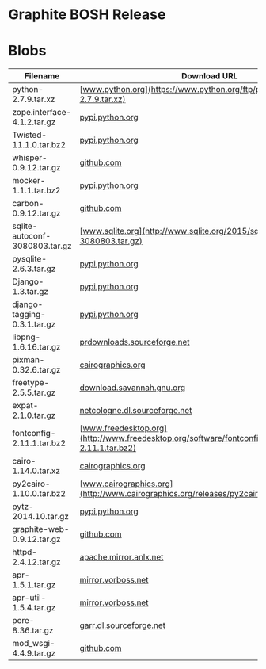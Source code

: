 # Graphite BOSH Release

# Blobs

| Filename | Download URL | MD5 |
| -------- | ------------ | --- |
| python-2.7.9.tar.xz | [www.python.org](https://www.python.org/ftp/python/2.7.9/Python-2.7.9.tar.xz) | 38d530f7efc373d64a8fb1637e3baaa7 |
| zope.interface-4.1.2.tar.gz | [pypi.python.org](https://pypi.python.org/packages/source/z/zope.interface/zope.interface-4.1.2.tar.gz) | 04298faeaa70b4f3b23fa2ae8987262c |
| Twisted-11.1.0.tar.bz2 | [pypi.python.org](https://pypi.python.org/packages/source/T/Twisted/Twisted-11.1.0.tar.bz2) | 972f3497e6e19318c741bf2900ffe31c |
| whisper-0.9.12.tar.gz | [github.com](https://github.com/graphite-project/whisper/archive/0.9.12.tar.gz) | fcaa34d128d13278ba1b8e23443e0871 |
| mocker-1.1.1.tar.bz2 | [pypi.python.org](https://pypi.python.org/packages/source/m/mocker/mocker-1.1.1.tar.bz2) | 0bd9f83268e16aef2130fa89e2a4839f |
| carbon-0.9.12.tar.gz | [github.com](https://github.com/graphite-project/carbon/archive/0.9.12.tar.gz) | 674c7376be70b07a90eecf013dad6600 |
| sqlite-autoconf-3080803.tar.gz | [www.sqlite.org](http://www.sqlite.org/2015/sqlite-autoconf-3080803.tar.gz) | 51272e875879ee893e51070b07c33888 |
| pysqlite-2.6.3.tar.gz | [pypi.python.org](https://pypi.python.org/packages/source/p/pysqlite/pysqlite-2.6.3.tar.gz) | 7ff1cedee74646b50117acff87aa1cfa |
| Django-1.3.tar.gz | [pypi.python.org](https://pypi.python.org/packages/source/D/Django/Django-1.3.tar.gz) | 1b8f76e91c27564708649671f329551f |
| django-tagging-0.3.1.tar.gz | [pypi.python.org](https://pypi.python.org/packages/source/d/django-tagging/django-tagging-0.3.1.tar.gz) | a0855f2b044db15f3f8a025fa1016ddf |
| libpng-1.6.16.tar.gz | [prdownloads.sourceforge.net](http://prdownloads.sourceforge.net/libpng/libpng-1.6.16.tar.gz?download) | 1a4ad377919ab15b54f6cb6a3ae2622d |
| pixman-0.32.6.tar.gz | [cairographics.org](http://cairographics.org/releases/pixman-0.32.6.tar.gz) | 3a30859719a41bd0f5cccffbfefdd4c2 |
| freetype-2.5.5.tar.gz | [download.savannah.gnu.org](http://download.savannah.gnu.org/releases/freetype/freetype-2.5.5.tar.gz) | 7448edfbd40c7aa5088684b0a3edb2b8 |
| expat-2.1.0.tar.gz | [netcologne.dl.sourceforge.net](http://netcologne.dl.sourceforge.net/project/expat/expat/2.1.0/expat-2.1.0.tar.gz) | dd7dab7a5fea97d2a6a43f511449b7cd |
| fontconfig-2.11.1.tar.bz2 | [www.freedesktop.org](http://www.freedesktop.org/software/fontconfig/release/fontconfig-2.11.1.tar.bz2) | 824d000eb737af6e16c826dd3b2d6c90 |
| cairo-1.14.0.tar.xz | [cairographics.org](http://cairographics.org/releases/cairo-1.14.0.tar.xz) | fc3a5edeba703f906f2241b394f0cced |
| py2cairo-1.10.0.tar.bz2 | [www.cairographics.org](http://www.cairographics.org/releases/py2cairo-1.10.0.tar.bz2) | 20337132c4ab06c1146ad384d55372c5 |
| pytz-2014.10.tar.gz | [pypi.python.org](https://pypi.python.org/packages/source/p/pytz/pytz-2014.10.tar.gz) | eb1cb941a20c5b751352c52486aa1dd7 |
| graphite-web-0.9.12.tar.gz | [github.com](https://github.com/graphite-project/graphite-web/archive/0.9.12.tar.gz) | c09f19fc0076cbadec64039f161bafc0 |
| httpd-2.4.12.tar.gz | [apache.mirror.anlx.net](http://apache.mirror.anlx.net//httpd/httpd-2.4.12.tar.gz) | ec8676a7fe62433883868b8341da6734 |
| apr-1.5.1.tar.gz | [mirror.vorboss.net](http://mirror.vorboss.net/apache//apr/apr-1.5.1.tar.gz) | d3538d67e6455f48cc935d8f0a50a1c3 |
| apr-util-1.5.4.tar.gz | [mirror.vorboss.net](http://mirror.vorboss.net/apache//apr/apr-util-1.5.4.tar.gz) | 866825c04da827c6e5f53daff5569f42 |
| pcre-8.36.tar.gz | [garr.dl.sourceforge.net](http://garr.dl.sourceforge.net/project/pcre/pcre/8.36/pcre-8.36.tar.gz) | ff7b4bb14e355f04885cf18ff4125c98 |
| mod_wsgi-4.4.9.tar.gz | [github.com](https://github.com/GrahamDumpleton/mod_wsgi/archive/4.4.9.tar.gz) | afc9e65587cab4aab3b2fa8b8c41ceae |
